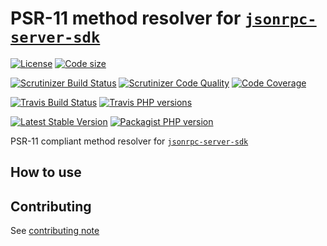 # PSR-11 method resolver for [`jsonrpc-server-sdk`](https://github.com/yoanm/php-jsonrpc-server-sdk)
[![License](https://img.shields.io/github/license/yoanm/php-jsonrpc-server-sdk-psr11-resolver.svg)](https://github.com/yoanm/php-jsonrpc-server-sdk-psr11-resolver) [![Code size](https://img.shields.io/github/languages/code-size/yoanm/php-jsonrpc-server-sdk-psr11-resolver.svg)](https://github.com/yoanm/php-jsonrpc-server-sdk-psr11-resolver)

[![Scrutinizer Build Status](https://img.shields.io/scrutinizer/build/g/yoanm/php-jsonrpc-server-sdk-psr11-resolver.svg?label=Scrutinizer&logo=scrutinizer)](https://scrutinizer-ci.com/g/yoanm/php-jsonrpc-server-sdk-psr11-resolver/build-status/master) [![Scrutinizer Code Quality](https://img.shields.io/scrutinizer/g/yoanm/php-jsonrpc-server-sdk-psr11-resolver/master.svg?logo=scrutinizer)](https://scrutinizer-ci.com/g/yoanm/php-jsonrpc-server-sdk-psr11-resolver/?branch=master) [![Code Coverage](https://img.shields.io/scrutinizer/coverage/g/yoanm/php-jsonrpc-server-sdk-psr11-resolver/master.svg?logo=scrutinizer)](https://scrutinizer-ci.com/g/yoanm/php-jsonrpc-server-sdk-psr11-resolver/?branch=master)

[![Travis Build Status](https://img.shields.io/travis/yoanm/php-jsonrpc-server-sdk-psr11-resolver/master.svg?label=Travis&logo=travis)](https://travis-ci.org/yoanm/php-jsonrpc-server-sdk-psr11-resolver) [![Travis PHP versions](https://img.shields.io/travis/php-v/yoanm/php-jsonrpc-server-sdk-psr11-resolver.svg?logo=travis)](https://travis-ci.org/yoanm/php-jsonrpc-server-sdk-psr11-resolver)

[![Latest Stable Version](https://img.shields.io/packagist/v/yoanm/jsonrpc-server-sdk-psr11-resolver.svg)](https://packagist.org/packages/yoanm/jsonrpc-server-sdk-psr11-resolver) [![Packagist PHP version](https://img.shields.io/packagist/php-v/yoanm/jsonrpc-server-sdk-psr11-resolver.svg)](https://packagist.org/packages/yoanm/jsonrpc-server-sdk-psr11-resolver)

PSR-11 compliant method resolver for [`jsonrpc-server-sdk`](https://github.com/yoanm/php-jsonrpc-server-sdk)

## How to use


## Contributing
See [contributing note](./CONTRIBUTING.md)
